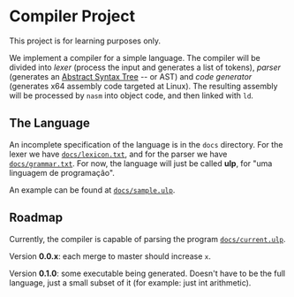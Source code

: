 # Compiler Project

This project is for learning purposes only.

We implement a compiler for a simple language. The compiler will be divided
into *lexer* (process the input and generates a list of tokens), *parser*
(generates an 
[Abstract Syntax Tree](https://en.wikipedia.org/wiki/Abstract_syntax_tree)
-- or AST) and *code generator* (generates x64 assembly code targeted at
Linux). The resulting assembly will be processed by `nasm` into object 
code, and then linked with `ld`.

## The Language

An incomplete specification of the language is in the `docs`
directory. For the lexer we have [`docs/lexicon.txt`](docs/lexicon.txt), and
for the parser we have [`docs/grammar.txt`](docs/grammar.txt). For now,
the language will just be called **ulp**, for "uma linguagem de programação".

An example can be found at [`docs/sample.ulp`](docs/sample.ulp).

## Roadmap

Currently, the compiler is capable of parsing the program
[`docs/current.ulp`](docs/current.ulp).

Version **0.0.x**: each merge to master should increase `x`.

Version **0.1.0**: some executable being generated. Doesn't have to be the
full language, just a small subset of it (for example: just int arithmetic).
